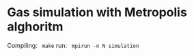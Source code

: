 # Gas simulation with Metropolis alghoritm
Compiling:
``` make```
run:
``` mpirun -n N simulation```
